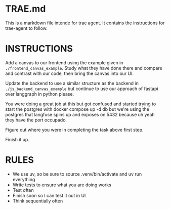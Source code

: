 # TRAE.md

This is a markdown file intende for trae agent. It contains the instructions for trae-agent to follow.

# INSTRUCTIONS
Add a canvas to our frontend using the example given in `./frontend_canvas_example`. Study what they have done there and compare and contrast with our code, then bring the canvas into our UI. 

Update the backend to use a similar structure as the backend in `./js_backend_canvas_example` but continue to use our approach of fastapi over langgraph in python please.

You were doing a great job at this but got confused and started trying to start the postgres with docker compose up -d db but we're using the postgres that langfuse spins up and exposes on 5432 because uh yeah they have the port occupado.

Figure out where you were in completing the task above first step.

Finish it up.

# RULES
- We use uv, so be sure to source .venv/bin/activate and uv run everything
- Write tests to ensure what you are doing works
- Test often
- Finish soon so I can test it out in UI
- Think sequentially often

